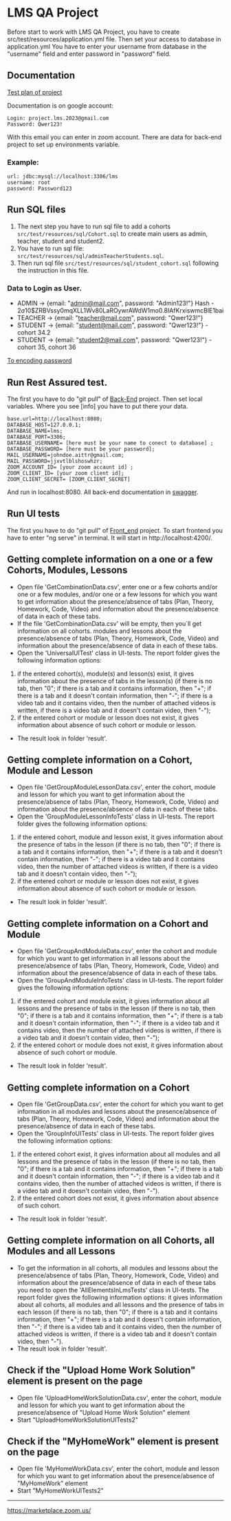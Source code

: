 # LMS QA Project

Before start to work with LMS QA Project, you have to create src/test/resources/application.yml file.
Then set your access to database in application.yml
You have to enter your username from database in the "username" field and enter password in "password" field.

## Documentation
[Test plan of project](https://docs.google.com/document/d/115SB79CmmhLYndd9Wf6cEAfDaiN7c6eA8NFb9hjn_I4/edit?usp=drive_link)

Documentation is on google account:
```
Login: project.lms.2023@gmail.com
Password: Qwer123!
```
With this email you can enter in zoom account. There are data for back-end project to set up environments variable.

### Example:
```
url: jdbc:mysql://localhost:3306/lms
username: root 
password: Password123
```

## Run SQL files

1. The next step you have to run sql file to add a cohorts ``src/test/resources/sql/Cohort.sql``
to create main users as admin, teacher, student and student2. 
2. You have to run sql file:
``src/test/resources/sql/adminTeacherStudents.sql``.
3. Then run sql file ``src/test/resources/sql/student_cohort.sql`` following the instruction in this file.

### Data to Login as User.
- ADMIN  ->  {email: "admin@mail.com", password: "Admin123!"} Hash - $2a$10$ZRBVssy0mqXLL1Wv80LaROywrAWdW1mo0.8IAfKrxiswmcBlE1bai
- TEACHER -> {email: "teacher@mail.com", password: "Qwer123!"}
- STUDENT -> {email: "student@mail.com", password: "Qwer123!"} - cohort 34.2
- STUDENT -> {email: "student2@mail.com", password: "Qwer123!"} - cohort 35, cohort 36

[To encoding password](https://bcrypt-generator.com/)

## Run Rest Assured test.
The first you have to do "git pull" of [Back-End](https://github.com/ait-tr/lms-be) project.
Then set local variables. Where you see [info] you have to put there your data.

```
base.url=http://localhost:8080;
DATABASE_HOST=127.0.0.1;
DATABASE_NAME=lms;
DATABASE_PORT=3306; 
DATABASE_USERNAME= [here must be your name to conect to database] ;
DATABASE_PASSWORD= [here must be your password];
MAIL_USERNAME=johndoe.aittr@gmail.com;
MAIL_PASSWORD=jjxvtlblshoswhzr;
ZOOM_ACCOUNT_ID= [your zoom accaunt id] ;
ZOOM_CLIENT_ID= [your zoom client id];
ZOOM_CLIENT_SECRET= [ZOOM_CLIENT_SECRET]
```

And run in localhost:8080.
All back-end documentation in [swagger](http://localhost:8080/swagger-ui/index.html#/).

## Run UI tests
The first you have to do "git pull" of [Front_end](https://github.com/ait-tr/lms-fe) project.
To start frontend you have to enter "ng serve" in terminal.
It will start in http://localhost:4200/.

## Getting complete information on a one or a few Cohorts, Modules, Lessons
- Open file 'GetCombinationData.csv', enter one or a few  cohorts and/or one or a few modules,
  and/or one or a few lessons for which you want to get information about the presence/absence of tabs
  (Plan, Theory, Homework, Code, Video) and information about the presence/absence of data in each of these tabs.
- If the file 'GetCombinationData.csv' will be empty, then  you`ll get information on all cohorts. modules and lessons
  about the presence/absence of tabs (Plan, Theory, Homework, Code, Video) and information about the presence/absence
  of data in each of these tabs.
- Open the 'UniversalUITest' class in UI-tests.
  The report folder gives the following information options:
1) if the entered cohort(s), module(s) and lesson(s) exist, it gives information about the presence of tabs
   in the lesson(s)
   (if there is no tab, then "0";
   if there is a tab and it contains information, then "+";
   if there is a tab and it doesn't contain information, then "-";
   if there is a video tab and it contains video, then the number of attached videos is written,
   if there is a video tab and it doesn't contain video, then "-");
2) if the entered cohort or module or lesson does not exist, it gives information about absence
   of such cohort or module or lesson.
- The result look in folder 'result'.

## Getting complete information on a Cohort, Module and Lesson
- Open file 'GetGroupModuleLessonData.csv', enter the cohort, module and lesson for which you want 
  to get information about the presence/absence of tabs (Plan, Theory, Homework, Code, Video) and 
  information about the presence/absence of data in each of these tabs.
- Open the 'GroupModuleLessonInfoTests' class in UI-tests.
  The report folder gives the following information options:
1) if the entered cohort, module and lesson exist, it gives information about the presence of tabs 
  in the lesson 
  (if there is no tab, then "0"; 
  if there is a tab and it contains information, then "+";
  if there is a tab and it doesn't contain information, then "-";
  if there is a video tab and it contains video, then the number of attached videos is written,
  if there is a video tab and it doesn't contain video, then "-");
2) if the entered cohort or module or lesson does not exist, it gives information about absence
  of such cohort or module or lesson.
- The result look in folder 'result'.

## Getting complete information on a Cohort and Module
- Open file 'GetGroupAndModuleData.csv', enter the cohort and module for which you want
  to get information in all lessons about the presence/absence of tabs (Plan, Theory, Homework, Code, Video) and
  information about the presence/absence of data in each of these tabs.
- Open the 'GroupAndModuleInfoTests' class in UI-tests.
  The report folder gives the following information options:
1) if the entered cohort and module exist, it gives information about all lessons and the presence 
  of tabs in the lesson
  (if there is no tab, then "0";
  if there is a tab and it contains information, then "+";
  if there is a tab and it doesn't contain information, then "-";
  if there is a video tab and it contains video, then the number of attached videos is written,
   if there is a video tab and it doesn't contain video, then "-");
2) if the entered cohort or module does not exist, it gives information about absence
   of such cohort or module.
- The result look in folder 'result'.

## Getting complete  information on a Cohort 
- Open file 'GetGroupData.csv', enter the cohort for which you want to get information 
  in all modules and lessons about the presence/absence of tabs (Plan, Theory, Homework, Code, Video) and
  information about the presence/absence of data in each of these tabs.
- Open the 'GroupInfoUITests' class in UI-tests.
  The report folder gives the following information options:
1) if the entered cohort exist, it gives information about all modules and all lessons and the presence
   of tabs in the lesson
   (if there is no tab, then "0";
   if there is a tab and it contains information, then "+";
   if there is a tab and it doesn't contain information, then "-";
   if there is a video tab and it contains video, then the number of attached videos is written,
   if there is a video tab and it doesn't contain video, then "-").
2) if the entered cohort does not exist, it gives information about absence of such cohort.
- The result look in folder 'result'.

## Getting complete information on all  Cohorts, all Modules and all Lessons 
- To get the information in all cohorts, all modules and lessons about the presence/absence of tabs 
  (Plan, Theory, Homework, Code, Video) and information about the presence/absence of data in each of these tabs
  you need to open the 'AllElementsInLmsTests' class in UI-tests.
  The report folder gives the following information options:
  it gives information about all cohorts, all modules and all lessons and the presence of tabs in each lesson
   (if there is no tab, then "0";
   if there is a tab and it contains information, then "+";
   if there is a tab and it doesn't contain information, then "-";
   if there is a video tab and it contains video, then the number of attached videos is written,
   if there is a video tab and it doesn't contain video, then "-").
- The result look in folder 'result'.


## Check if the "Upload Home Work Solution" element is present on the page
- Open file 'UploadHomeWorkSolutionData.csv', enter the cohort, module and lesson for which you want
  to get information about the presence/absence of "Upload Home Work Solution" element
- Start "UploadHomeWorkSolutionUITests2"

## Check if the "MyHomeWork" element is present on the page
- Open file 'MyHomeWorkData.csv', enter the cohort, module and lesson for which you want
  to get information about the presence/absence of "MyHomeWork" element
- Start "MyHomeWorkUITests2"

**********************
https://marketplace.zoom.us/
